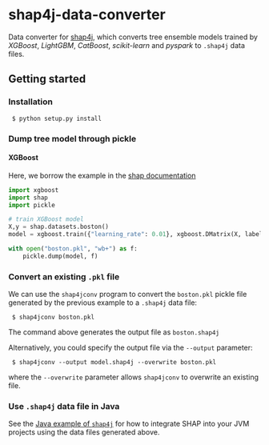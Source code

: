 # shap4j-data-converter
Data converter for [shap4j](https://github.com/xydrolase/shap4j), which converts tree ensemble models
trained by _XGBoost_, _LightGBM_, _CatBoost_, _scikit-learn_ and _pyspark_ to `.shap4j` data files.

## Getting started
### Installation
```shell script
 $ python setup.py install
```

### Dump tree model through pickle
#### XGBoost
Here, we borrow the example in the [shap documentation](https://github.com/slundberg/shap#tree-ensemble-example-with-treeexplainer-xgboostlightgbmcatboostscikit-learnpyspark-models)

```python
import xgboost
import shap
import pickle

# train XGBoost model
X,y = shap.datasets.boston()
model = xgboost.train({"learning_rate": 0.01}, xgboost.DMatrix(X, label=y), 100)

with open("boston.pkl", "wb+") as f:
    pickle.dump(model, f)
```

### Convert an existing `.pkl` file
We can use the `shap4jconv` program to convert the `boston.pkl` pickle file generated by the previous
example to a `.shap4j` data file:
```shell script
 $ shap4jconv boston.pkl
```
The command above generates the output file as `boston.shap4j`

Alternatively, you could specify the output file via the `--output` parameter:
```shell script
 $ shap4jconv --output model.shap4j --overwrite boston.pkl
```
where the `--overwrite` parameter allows `shap4jconv` to overwrite an existing file.

### Use `.shap4j` data file in Java
See the [Java example of `shap4j`](https://github.com/xydrolase/shap4j#example-usage) for how to integrate
SHAP into your JVM projects using the data files generated above.
